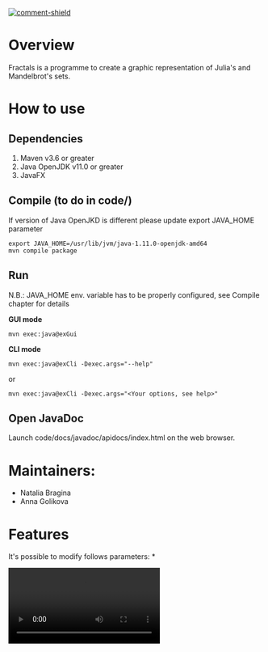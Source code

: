 [main]: https://gaufre.informatique.univ-paris-diderot.fr/raveneau/corona-bounce
[comment-shield]: https://img.shields.io/badge/Javadoc-0%25-brightgreen
[ ![comment-shield][] ][main]


# **Overview**

Fractals is a programme to create a graphic representation of Julia's and Mandelbrot's sets.

# **How to use**

## Dependencies
1) Maven v3.6 or greater
2) Java OpenJDK v11.0 or greater
3) JavaFX

## Compile (to do in code/)
If version of Java OpenJKD is different please update export JAVA_HOME parameter
```                
export JAVA_HOME=/usr/lib/jvm/java-1.11.0-openjdk-amd64
mvn compile package
```

## Run
N.B.: JAVA_HOME env. variable has to be properly configured, see Compile chapter for details

**GUI mode**
```
mvn exec:java@exGui
```                
**CLI mode**

```
mvn exec:java@exCli -Dexec.args="--help"
```        
or
```
mvn exec:java@exCli -Dexec.args="<Your options, see help>" 
```                

## Open JavaDoc
Launch code/docs/javadoc/apidocs/index.html on the web browser.

# **Maintainers:**

* Natalia Bragina
* Anna Golikova



# **Features**

It's possible to modify follows parameters:
* 


![](code/target/project_1_resized.mp4)


